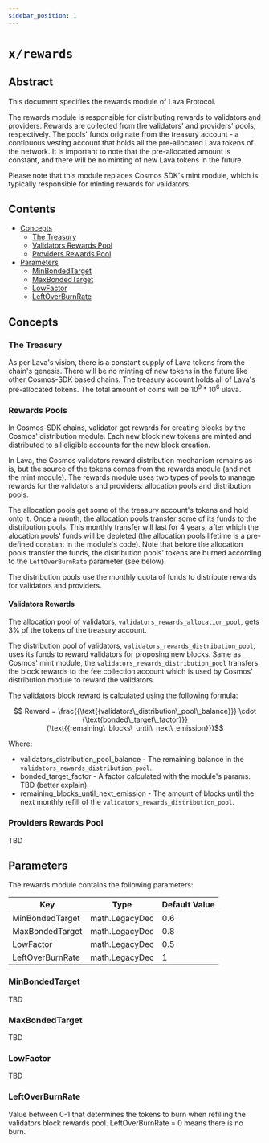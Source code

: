 ```yaml
---
sidebar_position: 1
---
```


# `x/rewards`

## Abstract

This document specifies the rewards module of Lava Protocol.

The rewards module is responsible for distributing rewards to validators and providers. Rewards are collected from the validators' and providers' pools, respectively. The pools' funds originate from the treasury account - a continuous vesting account that holds all the pre-allocated Lava tokens of the network. It is important to note that the pre-allocated amount is constant, and there will be no minting of new Lava tokens in the future.

Please note that this module replaces Cosmos SDK's mint module, which is typically responsible for minting rewards for validators.

## Contents

* [Concepts](#concepts)
    * [The Treasury](#the-treasury)
    * [Validators Rewards Pool](#validators-rewards-pool)
    * [Providers Rewards Pool](#providers-rewards-pool)
* [Parameters](#parameters)
    * [MinBondedTarget](#minbondedtarget)
    * [MaxBondedTarget](#maxbondedtarget)
    * [LowFactor](#lowfactor)
    * [LeftOverBurnRate](#leftoverburnrate)

## Concepts

### The Treasury

As per Lava's vision, there is a constant supply of Lava tokens from the chain's genesis. There will be no minting of new tokens in the future like other Cosmos-SDK based chains. The treasury account holds all of Lava's pre-allocated tokens. The total amount of coins will be $10^9 * 10^6$ ulava.

### Rewards Pools

In Cosmos-SDK chains, validator get rewards for creating blocks by the Cosmos' distribution module. Each new block new tokens are minted and distributed to all eligible accounts for the new block creation.

In Lava, the Cosmos validators reward distribution mechanism remains as is, but the source of the tokens comes from the rewards module (and not the mint module). The rewards module uses two types of pools to manage rewards for the validators and providers: allocation pools and distribution pools.

The allocation pools get some of the treasury account's tokens and hold onto it. Once a month, the allocation pools transfer some of its funds to the distribution pools. This monthly transfer will last for 4 years, after which the alocation pools' funds will be depleted (the allocation pools lifetime is a pre-defined constant in the module's code). Note that before the allocation pools transfer the funds, the distribution pools' tokens are burned according to the `LeftOverBurnRate` parameter (see below).

The distribution pools use the monthly quota of funds to distribute rewards for validators and providers.

#### Validators Rewards

The allocation pool of validators, `validators_rewards_allocation_pool`, gets 3% of the tokens of the treasury account.

The distribution pool of validators, `validators_rewards_distribution_pool`, uses its funds to reward validators for proposing new blocks. Same as Cosmos' mint module, the `validators_rewards_distribution_pool` transfers the block rewards to the fee collection account which is used by Cosmos' distribution module to reward the validators.

The validators block reward is calculated using the following formula:

$$ Reward = \frac{{\text{{validators\_distribution\_pool\_balance}}} \cdot {\text{bonded\_target\_factor}}}{\text{{remaining\_blocks\_until\_next\_emission}}}$$

Where:
* $\text{validators\_distribution\_pool\_balance}$ - The remaining balance in the `validators_rewards_distribution_pool`.
* $\text{bonded\_target\_factor}$ - A factor calculated with the module's params. TBD (better explain).
* $\text{remaining\_blocks\_until\_next\_emission}$ - The amount of blocks until the next monthly refill of the `validators_rewards_distribution_pool`.

### Providers Rewards Pool

TBD

## Parameters

The rewards module contains the following parameters:

| Key                | Type            | Default Value |
| ------------------ | --------------- | ------------- |
| MinBondedTarget    | math.LegacyDec  | 0.6           |
| MaxBondedTarget    | math.LegacyDec  | 0.8           |
| LowFactor          | math.LegacyDec  | 0.5           |
| LeftOverBurnRate   | math.LegacyDec  | 1             |

### MinBondedTarget

TBD

### MaxBondedTarget

TBD

### LowFactor

TBD

### LeftOverBurnRate

Value between 0-1 that determines the tokens to burn when refilling the validators block rewards pool. 
LeftOverBurnRate = 0 means there is no burn.